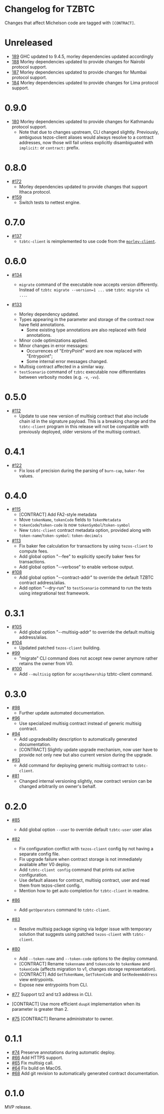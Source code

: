 <!--
 - SPDX-FileCopyrightText: 2019-2020 Bitcoin Suisse
 -
 - SPDX-License-Identifier: LicenseRef-MIT-BitcoinSuisse
 -->

# Changelog for TZBTC

Changes that affect Michelson code are tagged with `[CONTRACT]`.

Unreleased
==========

* [189](https://github.com/tz-wrapped/tezos-btc/pull/189)
  GHC updated to 9.4.5, morley dependencies updated accordingly
* [188](https://github.com/tz-wrapped/tezos-btc/pull/188)
  Morley dependencies updated to provide changes for Nairobi protocol support.
* [187](https://github.com/tz-wrapped/tezos-btc/pull/187)
  Morley dependencies updated to provide changes for Mumbai protocol support.
* [184](https://github.com/tz-wrapped/tezos-btc/pull/184)
  Morley dependencies updated to provide changes for Lima protocol support.

0.9.0
==========
* [180](https://github.com/tz-wrapped/tezos-btc/pull/180)
  Morley dependencies updated to provide changes for Kathmandu protocol support.
  + Note that due to changes upstream, CLI changed slightly. Previously,
    ambiguous tezos-client aliases would always resolve to a contract addresses,
    now those will fail unless explicitly disambiguated with `implicit:` or
    `contract:` prefix.

0.8.0
==========
* [#172](https://github.com/tz-wrapped/tezos-btc/pull/172)
  + Morley dependencies updated to provide changes that support Ithaca protocol.
* [#159](https://github.com/tz-wrapped/tezos-btc/pull/159)
  + Switch tests to nettest engine.

0.7.0
==========
* [#137](https://github.com/tz-wrapped/tezos-btc/pull/141)
  + `tzbtc-client` is reimplemented to use code from the [`morley-client`](https://gitlab.com/morley-framework/morley/-/tree/master/code/morley-client).


0.6.0
==========
* [#134](https://github.com/tz-wrapped/tezos-btc/pull/134)
  + `migrate` command of the executable now accepts version differently.
    Instead of
    `tzbtc migrate --version=1 ...`
    use
    `tzbtc migrate v1 ...`.

* [#133](https://github.com/tz-wrapped/tezos-btc/pull/133)
  + Morley dependency updated.
  + Types appearing in the parameter and storage of the contract now have field annotations.
    + Some existing type annotations are also replaced with field annotations.
  + Minor code optimizations applied.
  + Minor changes in error messages:
    + Occurrences of "EntryPoint" word are now replaced with "Entrypoint";
    + Some internal error messages changed.
  + Multisig contract affected in a similar way.
  + `testScenario` command of `tzbtc` executable now differentiates between verbosity modes (e.g. `-v`, `-vv`).

0.5.0
=====
* [#112](https://github.com/tz-wrapped/tezos-btc/pull/112)
  - Update to use new version of multisig contract that also include chain id
  in the signature payload. This is a breaking change and the `tzbtc-client`
  program in this release will not be compatible with previously deployed, older
  versions of the multisig contract.

0.4.1
=====
* [#122](https://github.com/tz-wrapped/tezos-btc/pull/122)
  - Fix loss of precision during the parsing of `burn-cap`, `baker-fee` values.

0.4.0
=====
* [#115](https://github.com/tz-wrapped/tezos-btc/pull/115)
  - [CONTRACT] Add FA2-style metadata
  - Move `tokenName`, `tokenCode` fields to `TokenMetadata`
  - `tokenCode`/`token-code` is now `tokenSymbol`/`token-symbol`
  - New `tzbtc-client` contract metadata option, provided along with `token-name`/`token-symbol`: `token-decimals`
* [#113](https://github.com/tz-wrapped/tezos-btc/pull/113)
  - Fix baker fee calculation for transactions by using `tezos-client` to compute fees.
  - Add global option "--fee" to explicitly specify baker fees for transactions.
  - Add global option "--verbose" to enable verbose output.
* [#108](https://github.com/tz-wrapped/tezos-btc/pull/108)
  - Add global option "--contract-addr" to override the default TZBTC contract address/alias.
  - Add option "--dry-run" to `testScenario` command to run the tests using integrational test
  framework.

0.3.1
=====
* [#105](https://github.com/tz-wrapped/tezos-btc/pull/105)
  - Add global option "--multisig-addr" to override the default multisig address/alias.
* [#104](https://github.com/tz-wrapped/tezos-btc/pull/104)
  - Updated patched `tezos-client` building.
* [#99](https://github.com/tz-wrapped/tezos-btc/pull/99)
  - "migrate" CLI command does not accept new owner anymore rather retains
    the owner from V0.
* [#100](https://github.com/tz-wrapped/tezos-btc/pull/100)
  - Add `--multisig` option for `acceptOwnership` tzbtc-client command.

0.3.0
=====
* [#98](https://github.com/tz-wrapped/tezos-btc/pull/98)
  - Further update automated documentation.
* [#96](https://github.com/tz-wrapped/tezos-btc/pull/96)
  - Use specialized multisig contract instead of generic multisig contract.
* [#94](https://github.com/tz-wrapped/tezos-btc/pull/94)
  - Add upgradeability description to automatically generated documentation.
  - [CONTRACT] Slightly update upgrade mechanism, now user have to provide not only
  new but also current version during the upgrade.
* [#93](https://github.com/tz-wrapped/tezos-btc/pull/93)
  - Add command for deploying generic multisig contract to `tzbtc-client`.
* [#81](https://github.com/tz-wrapped/tezos-btc/pull/81)
  - Changed internal versioning slightly, now contract version can be changed arbitrarily on owner's behalf.

0.2.0
=====
* [#85](https://github.com/tz-wrapped/tezos-btc/pull/87)
  - Add global option `--user` to override default `tzbtc-user` user alias

* [#82](https://github.com/tz-wrapped/tezos-btc/pull/82)
  - Fix configuration conflict with `tezos-client` config by not having a separate config file.
  - Fix upgrade failure when contract storage is not immediately available after V0 deploy.
  - Add `tzbtc-client config` command that prints out active configuration.
  - Use default aliases for contract, multisig contract, user and read them from tezos-client config.
  - Mention how to get auto completion for `tzbtc-client` in readme.

* [#86](https://github.com/tz-wrapped/tezos-btc/pull/86)
  - Add `getOperators` command to `tzbtc-client`.

* [#83](https://github.com/tz-wrapped/tezos-btc/pull/83)
  - Resolve multisig package signing via ledger issue with temporary solution that
  suggests using patched `tezos-client` with `tzbtc-client`.

* [#80](https://github.com/tz-wrapped/tezos-btc/pull/80)
  - Add `--token-name` and `--token-code` options to the deploy command.
  - [CONTRACT] Rename `tokenname` and `tokencode` to `tokenName` and `tokenCode` (affects migration to v1, changes storage representation).
  - [CONTRACT] Add `GetTokenName`, `GetTokenCode` and `GetRedeemAddress` view entrypoints.
  - Expose new entrypoints from CLI.

* [#77](https://github.com/tz-wrapped/tezos-btc/pull/77)
  Support tz2 and tz3 address in CLI.

* [CONTRACT] Use more efficient `duupX` implementation when its parameter is greater than 2.

* [#75](https://github.com/tz-wrapped/tezos-btc/pull/75)
  [CONTRACT] Rename administrator to owner.

0.1.1
=====

* [#74](https://github.com/tz-wrapped/tezos-btc/pull/74)
  Preserve annotations during automatic deploy.
* [#66](https://github.com/tz-wrapped/tezos-btc/pull/66)
  Add HTTPS support.
* [#65](https://github.com/tz-wrapped/tezos-btc/pull/65)
  Fix multisig call.
* [#64](https://github.com/tz-wrapped/tezos-btc/pull/64)
  Fix build on MacOS.
* [#68](https://github.com/tz-wrapped/tezos-btc/pull/68)
  Add git revision to automatically generated contract documentation.

0.1.0
=====

MVP release.
